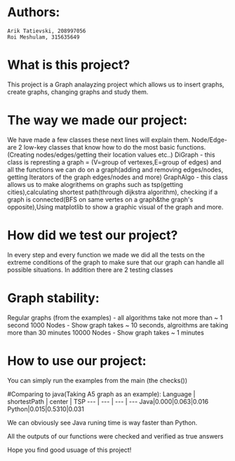 # Authors:
	Arik Tatievski, 208997056
	Roi Meshulam, 315635649

# What is this project?
This project is a Graph analayzing project which allows us to insert graphs, create graphs, changing graphs and study them.

# The way we made our project:
We have made a few classes these next lines will explain them.
Node/Edge- are 2 low-key classes that know how to do the most basic functions.(Creating nodes/edges/getting their location values etc..)
DiGraph - this class is represting a graph = (V=group of vertexes,E=group of edges) and all the functions we can do on a graph(adding and removing edges/nodes, getting Iterators of the graph edges/nodes and more)
GraphAlgo - this class allows us to make alogrithems on graphs such as tsp(getting cities),calculating shortest path(through dijkstra algorithm), checking if a graph is connected(BFS on same vertes on a graph&the graph's opposite),Using matplotlib to show a graphic visual of the graph and more.

# How did we test our project?
In every step and every function we made we did all the tests on the extreme conditions of the graph to make sure that our graph can handle all possible situations.
In addition there are 2 testing classes

# Graph stability:
Regular graphs (from the examples) - all algorithms take not more than ~ 1 second
1000 Nodes - Show graph takes ~ 10 seconds, algroithms are taking more than 30 minutes
10000 Nodes - Show graph takes ~ 1 minutes

# How to use our project:
You can simply run the examples from the main (the checks())

#Comparing to java(Taking A5 graph as an example):
Language | shortestPath | center | TSP
--- | --- | --- | --- 
Java|0.000|0.063|0.016
Python|0.015|0.5310|0.031

We can obviously see Java runing time is way faster than Python.

All the outputs of our functions were checked and verified as true answers

Hope you find good usuage of this project!

